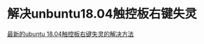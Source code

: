 # 解决unbuntu18.04触控板右键失灵

[最新的ubuntu 18.04触控板右键失灵的解决方法](https://blog.csdn.net/qq_36317016/article/details/80143557)
